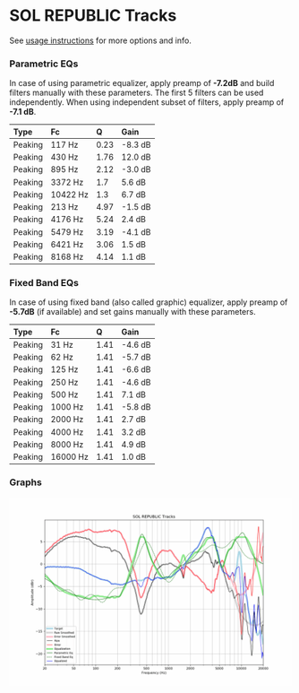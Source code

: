# SOL REPUBLIC Tracks
See [usage instructions](https://github.com/jaakkopasanen/AutoEq#usage) for more options and info.

### Parametric EQs
In case of using parametric equalizer, apply preamp of **-7.2dB** and build filters manually
with these parameters. The first 5 filters can be used independently.
When using independent subset of filters, apply preamp of **-7.1 dB**.

| Type    | Fc       |    Q | Gain    |
|:--------|:---------|:-----|:--------|
| Peaking | 117 Hz   | 0.23 | -8.3 dB |
| Peaking | 430 Hz   | 1.76 | 12.0 dB |
| Peaking | 895 Hz   | 2.12 | -3.0 dB |
| Peaking | 3372 Hz  | 1.7  | 5.6 dB  |
| Peaking | 10422 Hz | 1.3  | 6.7 dB  |
| Peaking | 213 Hz   | 4.97 | -1.5 dB |
| Peaking | 4176 Hz  | 5.24 | 2.4 dB  |
| Peaking | 5479 Hz  | 3.19 | -4.1 dB |
| Peaking | 6421 Hz  | 3.06 | 1.5 dB  |
| Peaking | 8168 Hz  | 4.14 | 1.1 dB  |

### Fixed Band EQs
In case of using fixed band (also called graphic) equalizer, apply preamp of **-5.7dB**
(if available) and set gains manually with these parameters.

| Type    | Fc       |    Q | Gain    |
|:--------|:---------|:-----|:--------|
| Peaking | 31 Hz    | 1.41 | -4.6 dB |
| Peaking | 62 Hz    | 1.41 | -5.7 dB |
| Peaking | 125 Hz   | 1.41 | -6.6 dB |
| Peaking | 250 Hz   | 1.41 | -4.6 dB |
| Peaking | 500 Hz   | 1.41 | 7.1 dB  |
| Peaking | 1000 Hz  | 1.41 | -5.8 dB |
| Peaking | 2000 Hz  | 1.41 | 2.7 dB  |
| Peaking | 4000 Hz  | 1.41 | 3.2 dB  |
| Peaking | 8000 Hz  | 1.41 | 4.9 dB  |
| Peaking | 16000 Hz | 1.41 | 1.0 dB  |

### Graphs
![](./SOL%20REPUBLIC%20Tracks.png)